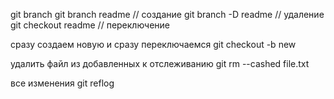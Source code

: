git branch
git branch readme // создание
git branch -D readme // удаление
git checkout readme // переключение


сразу создаем новую и сразу переключаемся
git checkout -b new

удалить файл из добавленных  к отслеживанию
git rm --cashed file.txt

все изменения
git reflog
